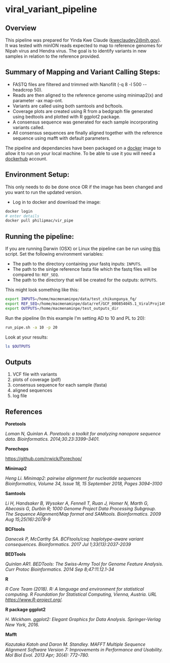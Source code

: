 # viral_variant_pipeline

## Overview
This pipeline was prepared for Yinda Kwe Claude (kweclaudey2@nih.gov).  It was tested with minION reads expected to map to reference genomes for Nipah virus and Hendra virus.  The goal is to identify variants in new samples in relation to the reference provided. 

## Summary of Mapping and Variant Calling Steps:

- FASTQ files are filtered and trimmed with Nanofilt (-q 8 -l 500 --headcrop 50).  
- Reads are then aligned to the reference genome using minimap2(x) and parameter -ax map-ont.  
- Variants are called using both samtools and bcftools.  
- Coverage plots are created using R from a bedgraph file generated using bedtools and plotted with R ggplot2 package. 
- A consensus sequence was generated for each sample incorporating variants called.  
- All consensus sequences are finally aligned together with the reference sequence using mafft with default parameters.


The pipeline and dependancies have been packaged on a [docker](https://www.docker.com/) image  to allow it to run on your local machine. To be able to use it you will need a [dockerhub](https://hub.docker.com/) account.

## Environment Setup:
This only needs to do be done once OR if the image has been changed and you want to run the updated version.

- Log in to docker and download the image:

```sh
docker login
# enter details
docker pull philipmac/vir_pipe
```


## Running the pipeline:

If you are running Darwin (OSX) or Linux the pipeline can be run using [this](https://github.com/niaid/viral_variant_pipeline/blob/master/vir_call.sh) script. 
Set the following environment variables:

- The path to the directory containing your fastq inputs: `INPUTS`.
- The path to the sinlge reference fasta file which the fastq files will be compared to: `REF_SEQ`.
- The path to the directory that will be created for the outputs: `OUTPUTS`.

This might look something like this:

```sh
export INPUTS=/home/macmenaminpe/data/test_chikungunya_fq/
export REF_SEQ=/home/macmenaminpe/data/ref/GCF_000854045.1_ViralProj14998_genomic.fna
export OUTPUTS=/home/macmenaminpe/test_outputs_dir
```

Run the pipeline (In this example I'm setting AD to 10 and PL to 20):

```sh
run_pipe.sh -a 10 -p 20
```

Look at your results:
```sh
ls $OUTPUTS
```

## Outputs
1. VCF file with variants
2. plots of coverage (pdf)
3. consensus sequence for each sample (fasta)
4. aligned sequences
5. log file

## References

 

**Poretools**

_Loman N, Quinlan A. Poretools: a toolkit for analyzing nanopore sequence data. Bioinformatics. 2014;30.23:3399–3401._

 

**Porechops**

https://github.com/rrwick/Porechop/


**Minimap2**

_Heng Li. Minimap2: pairwise alignment for nucleotide sequences Bioinformatics, Volume 34, Issue 18, 15 September 2018, Pages 3094–3100_


**Samtools**

_Li H, Handsaker B, Wysoker A, Fennell T, Ruan J, Homer N, Marth G, Abecasis G, Durbin R; 1000 Genome Project Data Processing Subgroup. The Sequence Alignment/Map format and SAMtools. Bioinformatics. 2009 Aug 15;25(16):2078-9_


**BCFtools**

_Danecek P, McCarthy SA. BCFtools/csq: haplotype-aware variant consequences. Bioinformatics. 2017 Jul 1;33(13):2037-2039_

 
**BEDTools**

_Quinlan AR1. BEDTools: The Swiss-Army Tool for Genome Feature Analysis. Curr Protoc Bioinformatics. 2014 Sep 8;47:11.12.1-34_
 
**R**

_R Core Team (2018). R: A language and environment for statistical computing. R Foundation for Statistical Computing, Vienna, Austria. URL https://www.R-project.org/._


**R package ggplot2**

_H. Wickham. ggplot2: Elegant Graphics for Data Analysis. Springer-Verlag New York, 2016._


**Mafft**

_Kazutaka Katoh and Daron M. Standley. MAFFT Multiple Sequence Alignment Software Version 7: Improvements in Performance and Usability. Mol Biol Evol. 2013 Apr; 30(4): 772–780._
